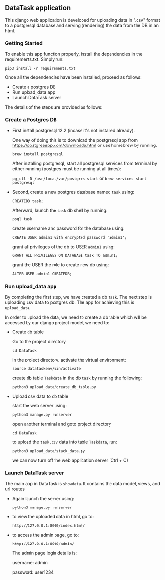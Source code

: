 ## DataTask application 

This django web application is developed for uploading data in ".csv" format to a postgresql database and serving (rendering) the data from the DB in an html.

### Getting Started

To enable this app function properly, install the dependencies in the requirements.txt. Simply run:

`pip3 install -r requirements.txt`

Once all the dependencies have been installed, proceed as follows:

- Create a postgres DB   
- Run upload_data app
- Launch DataTask server

The details of the steps are provided as follows:

### Create a Postgres DB

-  First install postgresql 12.2 (incase it's not installed already).

    One way of doing this is to download the postgresql app from https://postgresapp.com/downloads.html 
    or use homebrew by running:

    `brew install postgresql`

    After installing postgresql, start all postgresql services from terminal by either running (postgres must be running at all times):

    `pg_ctl -D /usr/local/var/postgres start`
    or 
    `brew services start postgresql`

- Second, create a new postgres database named `task` using:

    `CREATEDB task;` 
    
    Afterward, launch the `task` db shell by running:

    `psql task`

    create username and password for the database using:
    
    `CREATE USER admin1 with encrypted password 'admin1';`

    grant all privileges of the db to USER `admin1` using:
    
    `GRANT ALL PRIVILEGES ON DATABASE task TO admin1;`
    
    grant the USER the role to create new db using:
    
    `ALTER USER admin1 CREATEDB;`
    

### Run upload_data app

By completing the first step, we have created a db `task`. The next step is uploading csv data to postgres db. The app for achieving this is `upload_data`.

In order to upload the data, we need to create a db table which will be accessed by our django project model, we need to:

- Create db table

    Go to the project directory 

    `cd DataTask`

    in the project directory, activate the virtual environment:

    `source datataskenv/bin/activate`

    create db table `Taskdata` in the db `task` by running the following: 

    `python3 upload_data/create_db_table.py`

- Upload csv data to db table

    start the web server using:

    `python3 manage.py runserver`

    open another terminal and goto project directory

    `cd DataTask` 

    to upload the `task.csv` data into table `Taskdata`, run:

    `python3 upload_data/stack_data.py`
    
    we can now turn off the web application server (Ctrl + C)

### Launch DataTask server

The main app in DataTask is `showdata`. It contains the data model, views, and url routes

- Again launch the server using:

    `python3 manage.py runserver`

- to view the uploaded data in html, go to:

    `http://127.0.0.1:8000/index.html/`

- to access the admin page, go to:

    `http://127.0.0.1:8000/admin/`

    The admin page login details is:

    username: admin

    password: user1234



